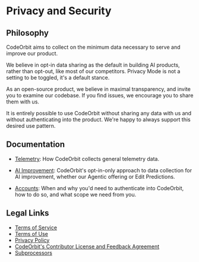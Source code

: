 ﻿# Privacy and Security

## Philosophy

CodeOrbit aims to collect on the minimum data necessary to serve and improve our product.

We believe in opt-in data sharing as the default in building AI products, rather than opt-out, like most of our competitors. Privacy Mode is not a setting to be toggled, it's a default stance.

As an open-source product, we believe in maximal transparency, and invite you to examine our codebase. If you find issues, we encourage you to share them with us.

It is entirely possible to use CodeOrbit without sharing any data with us and without authenticating into the product. We're happy to always support this desired use pattern.

## Documentation

- [Telemetry](../telemetry.md): How CodeOrbit collects general telemetry data.

- [AI Improvement](./ai-improvement.md): CodeOrbit's opt-in-only approach to data collection for AI improvement, whether our Agentic offering or Edit Predictions.

- [Accounts](../accounts.md): When and why you'd need to authenticate into CodeOrbit, how to do so, and what scope we need from you.

## Legal Links

- [Terms of Service](https://CodeOrbit.dev/terms-of-service)
- [Terms of Use](https://CodeOrbit.dev/terms)
- [Privacy Policy](https://CodeOrbit.dev/privacy-policy)
- [CodeOrbit's Contributor License and Feedback Agreement](https://CodeOrbit.dev/cla)
- [Subprocessors](https://CodeOrbit.dev/subprocessors)
